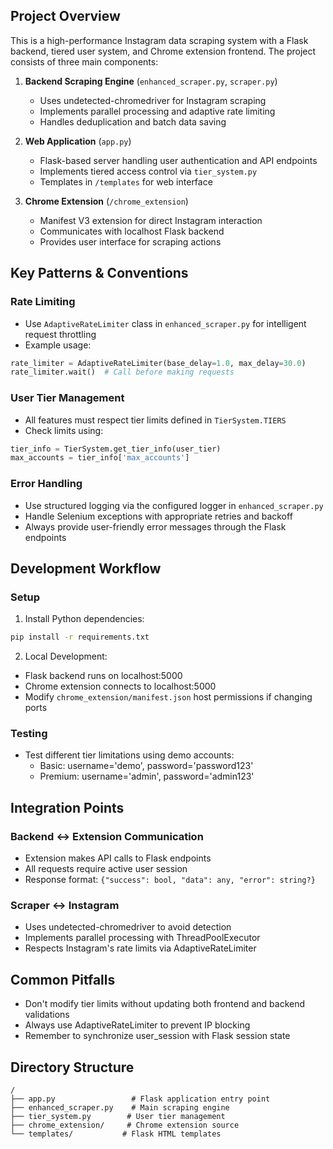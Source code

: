 

## Project Overview
This is a high-performance Instagram data scraping system with a Flask backend, tiered user system, and Chrome extension frontend. The project consists of three main components:

1. **Backend Scraping Engine** (`enhanced_scraper.py`, `scraper.py`)
   - Uses undetected-chromedriver for Instagram scraping
   - Implements parallel processing and adaptive rate limiting
   - Handles deduplication and batch data saving

2. **Web Application** (`app.py`)
   - Flask-based server handling user authentication and API endpoints
   - Implements tiered access control via `tier_system.py`
   - Templates in `/templates` for web interface

3. **Chrome Extension** (`/chrome_extension`)
   - Manifest V3 extension for direct Instagram interaction
   - Communicates with localhost Flask backend
   - Provides user interface for scraping actions

## Key Patterns & Conventions

### Rate Limiting
- Use `AdaptiveRateLimiter` class in `enhanced_scraper.py` for intelligent request throttling
- Example usage:
```python
rate_limiter = AdaptiveRateLimiter(base_delay=1.0, max_delay=30.0)
rate_limiter.wait()  # Call before making requests
```

### User Tier Management
- All features must respect tier limits defined in `TierSystem.TIERS`
- Check limits using:
```python
tier_info = TierSystem.get_tier_info(user_tier)
max_accounts = tier_info['max_accounts']
```

### Error Handling
- Use structured logging via the configured logger in `enhanced_scraper.py`
- Handle Selenium exceptions with appropriate retries and backoff
- Always provide user-friendly error messages through the Flask endpoints

## Development Workflow

### Setup
1. Install Python dependencies:
```bash
pip install -r requirements.txt
```

2. Local Development:
- Flask backend runs on localhost:5000
- Chrome extension connects to localhost:5000
- Modify `chrome_extension/manifest.json` host permissions if changing ports

### Testing
- Test different tier limitations using demo accounts:
  - Basic: username='demo', password='password123'
  - Premium: username='admin', password='admin123'

## Integration Points

### Backend ↔ Extension Communication
- Extension makes API calls to Flask endpoints
- All requests require active user session
- Response format: `{"success": bool, "data": any, "error": string?}`

### Scraper ↔ Instagram
- Uses undetected-chromedriver to avoid detection
- Implements parallel processing with ThreadPoolExecutor
- Respects Instagram's rate limits via AdaptiveRateLimiter

## Common Pitfalls
- Don't modify tier limits without updating both frontend and backend validations
- Always use AdaptiveRateLimiter to prevent IP blocking
- Remember to synchronize user_session with Flask session state

## Directory Structure
```
/
├── app.py                 # Flask application entry point
├── enhanced_scraper.py    # Main scraping engine
├── tier_system.py        # User tier management
├── chrome_extension/     # Chrome extension source
└── templates/           # Flask HTML templates
```
